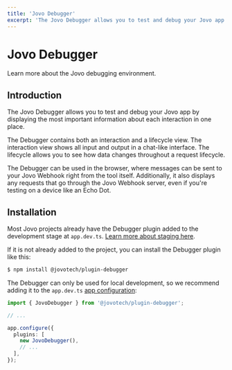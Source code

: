 ```yaml
---
title: 'Jovo Debugger'
excerpt: 'The Jovo Debugger allows you to test and debug your Jovo app by displaying the most important information about each interaction in one place.'
---
```

# Jovo Debugger

Learn more about the Jovo debugging environment.

## Introduction

The Jovo Debugger allows you to test and debug your Jovo app by displaying the most important information about each interaction in one place. 

The Debugger contains both an interaction and a lifecycle view. The interaction view shows all input and output in a chat-like interface. The lifecycle allows you to see how data changes throughout a request lifecycle.

The Debugger can be used in the browser, where messages can be sent to your Jovo Webhook right from the tool itself. Additionally, it also displays any requests that go through the Jovo Webhook server, even if you're testing on a device like an Echo Dot.

## Installation

Most Jovo projects already have the Debugger plugin added to the development stage at `app.dev.ts`. [Learn more about staging here](https://github.com/jovotech/jovo-framework/blob/v4dev/docs/staging.md).

If it is not already added to the project, you can install the Debugger plugin like this:

```sh
$ npm install @jovotech/plugin-debugger
```

The Debugger can only be used for local development, so we recommend adding it to the `app.dev.ts` [app configuration](https://github.com/jovotech/jovo-framework/blob/v4dev/docs/app-config.md):

```typescript
import { JovoDebugger } from '@jovotech/plugin-debugger';

// ...

app.configure({
  plugins: [
    new JovoDebugger(),
    // ...
  ],
});
```
